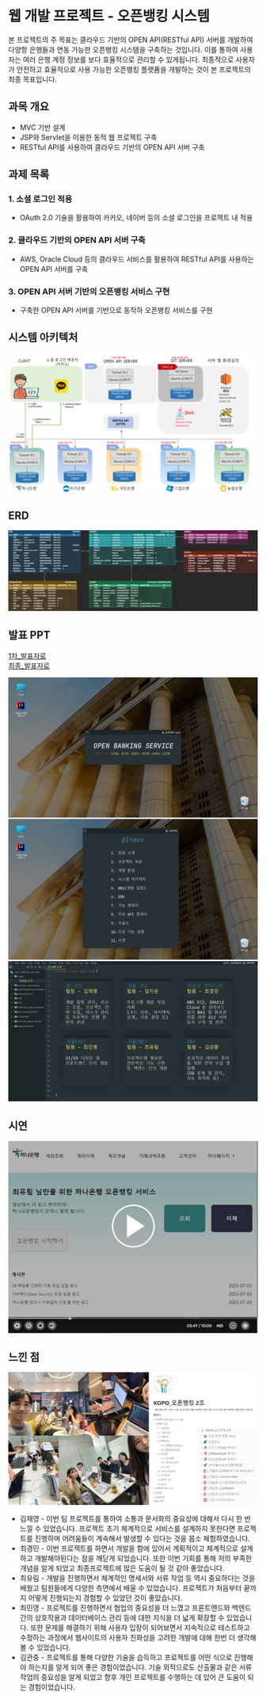 # 웹 개발 프로젝트 - 오픈뱅킹 시스템

본 프로젝트의 주 목표는 클라우드 기반의 OPEN API(RESTful API) 서버를 개발하여 다양항 은행들과 연동 가능한 오픈뱅킹 시스템을 구축하는 것입니다. 이를 통하여 사용자는 여러 은행 계정 정보를 보다 효율적으로 관리할 수 있게됩니다. 최종적으로 사용자가 안전하고 효율적으로 사용 가능한 오픈뱅킹 플랫폼을 개발하는 것이 본 프로젝트의 최종 목표입니다.

## 과목 개요

- MVC 기반 설계
- JSP와 Servlet을 이용한 동적 웹 프로젝트 구축
- RESTful API를 사용하여 클라우드 기반의 OPEN API 서버 구축

## 과제 목록

### 1. 소셜 로그인 적용

- OAuth 2.0 기술을 활용하여 카카오, 네이버 등의 소셜 로그인을 프로젝트 내 적용

### 2. 클라우드 기반의 OPEN API 서버 구축

- AWS, Oracle Cloud 등의 클라우드 서비스를 활용하여 RESTful API를 사용하는 OPEN API 서버를 구축

### 3. OPEN API 서버 기반의 오픈뱅킹 서비스 구현

- 구축한 OPEN API 서버를 기반으로 동작하 오픈뱅킹 서비스를 구현

## 시스템 아키텍처

 <img src="architecture.png"/>

## ERD

 <img src="erd.png"/>

## 발표 PPT
 [1차_발표자료](/ppt1.pdf) <br/>
 [최종_발표자료](/ppt2.pdf)

 <img src="ppt1.png"/>
 <img src="ppt2.png"/>
 <img src="ppt3.png"/>

## 시연
[![시연영상](video.png)](https://www.youtube.com/watch?v=3IhNrnqo0pc)


## 느낀 점

 <img src="team.png"/>


- 김재영 - 이번 팀 프로젝트를 통하여 소통과 문서화의 중요성에 대해서 다시 한 번 느낄 수 있었습니다. 프로젝트 초기 체계적으로 서비스를 설계하지 못한다면 프로젝트를 진행하며 어려움들이 계속해서 발생할 수 있다는 것을 몸소 체험하였습니다.
- 최경민 - 이번 프로젝트를 하면서 개발을 함에 있어서 계획적이고 체계적으로 설계하고 개발해야된다는 점을 깨닫게 되었습니다. 또한 이번 기회를 통해 저의 부족한 개념을 알게 되었고 최종프로젝트에 많은 도움이 될 것 같아 좋았습니다.
- 최유림 - 개발을 진행하면서 체계적인 명세서와 서류 작업 등 역시 중요하다는 것을 배웠고 팀원들에게 다양한 측면에서 배울 수 있었습니다. 프로젝트가 처음부터 끝까지 어떻게 진행되는지 경험할 수 있었던 것이 좋았습니다.
- 최민영 - 프로젝트를 진행하면서 협업의 중요성을 더 느꼈고 프론트엔드와 백엔드 간의 상호작용과 데이터베이스 관리 등에 대한 지식을 더 넓게 확장할 수 있었습니다. 또한 문제를 해결하기 위해 사용자 입장이 되어보면서 지속적으로 테스트하고 수정하는 과정에서 웹사이트의 사용자 친화성을 고려한 개발에 대해 한번 더 생각해 볼 수 있었습니다.
- 김관중 - 프로젝트를 통해 다양한 기술을 습득하고 프로젝트를 어떤 식으로 진행해야 하는지를 알게 되어 좋은 경험이었습니다. 기술 외적으로도 산출물과 같은 서류 작업의 중요성을 알게 되었고 향후 개인 프로젝트를 수행하는 데 있어 큰 도움이 되는 경험이었습니다.
